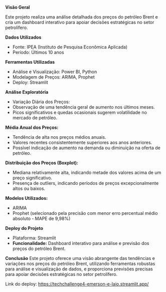**Visão Geral**

Este projeto realiza uma análise detalhada dos preços do petróleo Brent e cria um dashboard interativo para apoiar decisões estratégicas no setor petrolífero.

**Dados Utilizados**
- Fonte: IPEA (Instituto de Pesquisa Econômica Aplicada)
- Período: Últimos 10 anos

**Ferramentas Utilizadas**
- Análise e Visualização: Power BI, Python
- Modelagem de Preços: ARIMA, Prophet
- Deploy: Streamlit
  
**Análise Exploratória**
- Variação Diária dos Preços:
- Observação de uma tendência geral de aumento nos últimos meses.
- Picos significativos e quedas ocasionais sugerem volatilidade no mercado de petróleo.

**Média Anual dos Preços:**
- Tendência de alta nos preços médios anuais.
- Valores recentes consistentemente superiores aos anos anteriores.
- Possível indicação de aumento na demanda ou diminuição na oferta de petróleo.

**Distribuição dos Preços (Boxplot):**
- Mediana relativamente alta, indicando metade dos valores acima de um preço significativo.
- Presença de outliers, indicando períodos de preços excepcionalmente altos ou baixos.

**Modelos Utilizados:**
- ARIMA
- Prophet (selecionado pela precisão com menor erro percentual médio absoluto - MAPE de 9,98%)
  
**Deploy do Projeto**

- Plataforma: Streamlit
- **Funcionalidade:** Dashboard interativo para análise e previsão dos preços do petróleo Brent.

**Conclusão**
Este projeto oferece uma visão abrangente das tendências e variações nos preços do petróleo Brent, utilizando ferramentas robustas para análise e visualização de dados, e proporciona previsões precisas para apoiar decisões estratégicas no setor petrolífero.

Link do deploy: https://techchallenge4-emerson-e-laio.streamlit.app/
